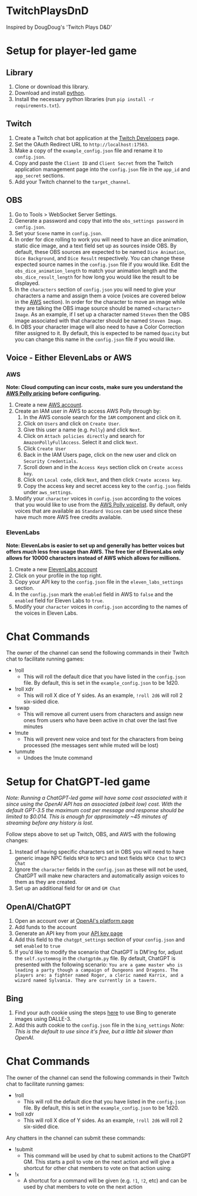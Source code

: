 # TwitchPlaysDnD
Inspired by DougDoug's 'Twitch Plays D&amp;D' 

# Setup for player-led game

## Library

1. Clone or download this library.
1. Download and install [python](https://www.python.org/downloads/).
1. Install the necessary python libraries (run `pip install -r requirements.txt`).

## Twitch

1. Create a Twitch chat bot application at the [Twitch Developers](https://dev.twitch.tv/console/apps) page.
1. Set the OAuth Redirect URL to `http://localhost:17563`.
1. Make a copy of the `example_config.json` file and rename it to `config.json`.
1. Copy and paste the `Client ID` and `Client Secret` from the Twitch application management page into the `config.json` file in the `app_id` and `app_secret` sections.
1. Add your Twitch channel to the `target_channel`.

## OBS

1. Go to Tools > WebSocket Server Settings.
1. Generate a password and copy that into the `obs_settings password` in `config.json`. 
1. Set your `Scene` name in `config.json`.
1. In order for dice rolling to work you will need to have an dice animation, static dice image, and a text field set up as sources inside OBS. By default, these OBS sources are expected to be named `Dice Animation`, `Dice Background`, and `Dice Result` respectively. You can change these expected source names in the `config.json` file if you would like. Edit the `obs_dice_animation_length` to match your animation length and the `obs_dice_result_length` for how long you would like the result to be displayed.
1. In the `characters` section of `config.json` you will need to give your characters a name and assign them a voice (voices are covered below in the [AWS](#aws) section). In order for the character to move an image while they are talking the OBS image source should be named `<character> Image`. As an example, if I set up a character named `Steven` then the OBS image associated with that character should be named `Steven Image`.
1. In OBS your character image will also need to have a Color Correction filter assigned to it. By default, this is expected to be named `Opacity` but you can change this name in the `config.json` file if you would like.

## Voice - Either ElevenLabs or AWS

### AWS

**Note: Cloud computing can incur costs, make sure you understand the [AWS Polly pricing](https://aws.amazon.com/polly/pricing/) before configuring.**

1. Create a new [AWS account](https://aws.amazon.com/).
1. Create an IAM user in AWS to access AWS Polly through by:
    1. In the AWS console search for the `IAM` component and click on it.
    1. Click on `Users` and click on `Create User`.
    1. Give this user a name (e.g. `Polly`) and click `Next`.
    1. Click on `Attach policies directly` and search for `AmazonPollyFullAccess`. Select it and click `Next`.
    1. Click `Create User`
    1. Back in the IAM Users page, click on the new user and click on `Security Credentials`.
    1. Scroll down and in the `Access Keys` section click on `Create access key`.
    1. Click on `Local code`, click `Next`, and then click `Create access key`.
    1. Copy the access key and secret access key to the `config.json` fields under `aws_settings`.
1. Modify your `character` voices in `config.json` according to the voices that you would like to use from the [AWS Polly voicelist](https://docs.aws.amazon.com/polly/latest/dg/voicelist.html). By default, only voices that are available as `Standard Voices` can be used since these have much more AWS free credits available.

### ElevenLabs

**Note: ElevenLabs is easier to set up and generally has better voices but offers *much* less free usage than AWS. The free tier of ElevenLabs only allows for 10000 characters instead of AWS which allows for millions.**

1. Create a new [ElevenLabs account](https://elevenlabs.io/text-to-speech)
1. Click on your profile in the top right.
1. Copy your API key to the `config.json` file in the `eleven_labs_settings` section.
1. In the `config.json` mark the `enabled` field in AWS to `false` and the `enabled` field for Eleven Labs to `true`.
1. Modify your `character` voices in `config.json` according to the names of the voices in Eleven Labs.

# Chat Commands

The owner of the channel can send the following commands in their Twitch chat to facilitate running games:

- !roll
    - This will roll the default dice that you have listed in the `config.json` file. By default, this is set in the `example_config.json` to be 1d20.
- !roll `X`d`Y`
    - This will roll X dice of Y sides. As an example, `!roll 2d6` will roll 2 six-sided dice.
- !swap
    - This will remove all current users from characters and assign new ones from users who have been active in chat over the last five minutes
- !mute
    - This will prevent new voice and text for the characters from being processed (the messages sent while muted will be lost)
- !unmute
    - Undoes the !mute command

# Setup for ChatGPT-led game

*Note: Running a ChatGPT-led game will have some cost associated with it since using the OpenAI API has an associated (albeit low) cost. With the default GPT-3.5 the maximum cost per message and response should be limited to $0.014. This is enough for approximately ~45 minutes of streaming before any history is lost.*

Follow steps above to set up Twitch, OBS, and AWS with the following changes:
1. Instead of having specific characters set in OBS you will need to have generic image NPC fields `NPC0` to `NPC3` and text fields `NPC0 Chat` to `NPC3 Chat` 
1. Ignore the `character` fields in the `config.json` as these will not be used, ChatGPT will make new characters and automatically assign voices to them as they are created.
1. Set up an additional field for `GM` and `GM Chat`

## OpenAI/ChatGPT

1. Open an account over at [OpenAI's platform page](https://platform.openai.com)
1. Add funds to the account
1. Generate an API key from your [API key page](https://platform.openai.com/account/api-keys)
1. Add this field to the `chatgpt_settings` section of your `config.json` and set `enabled` to `true`
1. If you'd like to modify the scenario that ChatGPT is DM'ing for, adjust the `self.systemmsg` in the `chatgptdm.py` file. By default, ChatGPT is presented with the following scenario: `You are a game master who is leading a party though a campaign of Dungeons and Dragons. The players are: a fighter named Roger, a cleric named Karrix, and a wizard named Sylvania. They are currently in a tavern. `

## Bing

1. Find your auth cookie using the steps [here](https://github.com/acheong08/BingImageCreator/tree/main#getting-authentication) to use Bing to generate images using DALLE-3.
1. Add this auth cookie to the `config.json` file in the `bing_settings`
*Note: This is the default to use since it's free, but a little bit slower than OpenAI.*

# Chat Commands

The owner of the channel can send the following commands in their Twitch chat to facilitate running games:
- !roll
    - This will roll the default dice that you have listed in the `config.json` file. By default, this is set in the `example_config.json` to be 1d20.
- !roll `X`d`Y`
    - This will roll X dice of Y sides. As an example, `!roll 2d6` will roll 2 six-sided dice.

Any chatters in the channel can submit these commands:
- !submit
    - This command will be used by chat to submit actions to the ChatGPT GM. This starts a poll to vote on the next action and will give a shortcut for other chat members to vote on that action using:
- !`x`
    - A shortcut for a command will be given (e.g. `!1`, `!2`, etc) and can be used by chat members to vote on the next action